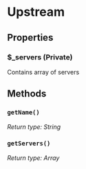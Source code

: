 # Upstream

## Properties

### $\_servers (Private)

Contains array of servers

## Methods

### `getName()`

_Return type: String_

### `getServers()`

_Return type: Array_
